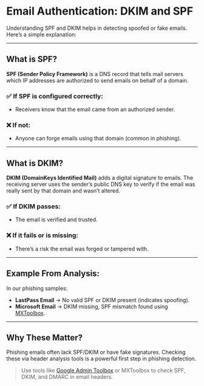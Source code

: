 # Email Authentication: DKIM and SPF

Understanding SPF and DKIM helps in detecting spoofed or fake emails. Here’s a simple explanation:

---

##  What is SPF?

**SPF (Sender Policy Framework)** is a DNS record that tells mail servers which IP addresses are authorized to send emails on behalf of a domain.

### ✅ If SPF is configured correctly:
- Receivers know that the email came from an authorized sender.

### ❌ If not:
- Anyone can forge emails using that domain (common in phishing).

---

##  What is DKIM?

**DKIM (DomainKeys Identified Mail)** adds a digital signature to emails. The receiving server uses the sender’s public DNS key to verify if the email was really sent by that domain and wasn’t altered.

### ✅ If DKIM passes:
- The email is verified and trusted.

### ❌ If it fails or is missing:
- There’s a risk the email was forged or tampered with.

---

##  Example From Analysis:

In our phishing samples:

- **LastPass Email** → No valid SPF or DKIM present (indicates spoofing).
- **Microsoft Email** → DKIM missing, SPF mismatch found using [MXToolbox](https://mxtoolbox.com/EmailHeaders.aspx).

---

##  Why These Matter?

Phishing emails often lack SPF/DKIM or have fake signatures. Checking these via header analysis tools is a powerful first step in phishing detection.

> Use tools like [Google Admin Toolbox](https://toolbox.googleapps.com/apps/messageheader/) or MXToolbox to check SPF, DKIM, and DMARC in email headers.
